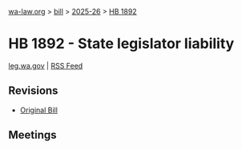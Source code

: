 [wa-law.org](/) > [bill](/bill/) > [2025-26](/bill/2025-26/) > [HB 1892](/bill/2025-26/hb/1892/)

# HB 1892 - State legislator liability
[leg.wa.gov](https://app.leg.wa.gov/billsummary?BillNumber=1892&Year=2025&Initiative=false) | [RSS Feed](./rss.xml)

## Revisions
* [Original Bill](1/)

## Meetings